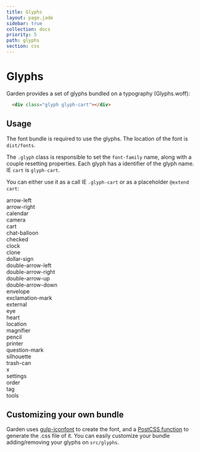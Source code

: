 ```yaml
---
title: Glyphs
layout: page.jade
sidebar: true
collection: docs
priority: 5
path: glyphs
section: css
---
```


# Glyphs

Garden provides a set of glyphs bundled on a typography (Glyphs.woff):

<div class="example">
  <div class="glyph glyph-cart"></div>
</div>

```html
  <div class="glyph glyph-cart"></div>
```

## Usage
The font bundle is required to use the glyphs. The location of the font is `dist/fonts`.

The `.glyph` class is responsible to set the `font-family` name, along with a couple resetting properties. Each glyph has a identifier of the glyph name. IE `cart` is `glyph-cart`.

You can either use it as a call IE `.glyph-cart` or as a placeholder `@extend cart`:

<div class="row glyphs">
  <div class="col-xs-12 col-sm-4 col-md-3 col-lg-3">
    <div class="glyph-container" data-clipboard-text=".glyph-arrow-left">
      <div class="glyph glyph-arrow-left"></div>
      arrow-left
    </div>
  </div>

  <div class="col-xs-12 col-sm-4 col-md-3 col-lg-3">
    <div class="glyph-container" data-clipboard-text=".glyph-arrow-right">
      <div class="glyph glyph-arrow-right"></div>
      arrow-right
    </div>
  </div>

  <div class="col-xs-12 col-sm-4 col-md-3 col-lg-3">
    <div class="glyph-container" data-clipboard-text=".glyph-calendar">
      <div class="glyph glyph-calendar"></div>
      calendar
    </div>
  </div>

  <div class="col-xs-12 col-sm-4 col-md-3 col-lg-3">
    <div class="glyph-container" data-clipboard-text=".glyph-camera">
      <div class="glyph glyph-camera"></div>
      camera
    </div>
  </div>

  <div class="col-xs-12 col-sm-4 col-md-3 col-lg-3">
    <div class="glyph-container" data-clipboard-text=".glyph-cart">
      <div class="glyph glyph-cart"></div>
      cart
    </div>
  </div>

  <div class="col-xs-12 col-sm-4 col-md-3 col-lg-3">
    <div class="glyph-container" data-clipboard-text=".glyph-chat-balloon">
      <div class="glyph glyph-chat-balloon"></div>
      chat-balloon
    </div>
  </div>

  <div class="col-xs-12 col-sm-4 col-md-3 col-lg-3">
    <div class="glyph-container" data-clipboard-text=".glyph-checked">
      <div class="glyph glyph-checked"></div>
      checked
    </div>
  </div>

  <div class="col-xs-12 col-sm-4 col-md-3 col-lg-3">
    <div class="glyph-container" data-clipboard-text=".glyph-clock">
      <div class="glyph glyph-clock"></div>
      clock
    </div>
  </div>

  <div class="col-xs-12 col-sm-4 col-md-3 col-lg-3">
    <div class="glyph-container" data-clipboard-text=".glyph-clone">
      <div class="glyph glyph-clone"></div>
      clone
    </div>
  </div>

  <div class="col-xs-12 col-sm-4 col-md-3 col-lg-3">
    <div class="glyph-container" data-clipboard-text=".glyph-dollar-sign">
      <div class="glyph glyph-dollar-sign"></div>
      dollar-sign
    </div>
  </div>

  <div class="col-xs-12 col-sm-4 col-md-3 col-lg-3">
    <div class="glyph-container" data-clipboard-text=".glyph-double-arrow-left">
      <div class="glyph glyph-double-arrow-left"></div>
      double-arrow-left
    </div>
  </div>

  <div class="col-xs-12 col-sm-4 col-md-3 col-lg-3">
    <div class="glyph-container" data-clipboard-text=".glyph-double-arrow-right">
      <div class="glyph glyph-double-arrow-right"></div>
      double-arrow-right
    </div>
  </div>

  <div class="col-xs-12 col-sm-4 col-md-3 col-lg-3">
    <div class="glyph-container" data-clipboard-text=".glyph-double-arrow-up">
      <div class="glyph glyph-double-arrow-up"></div>
      double-arrow-up
    </div>
  </div>

  <div class="col-xs-12 col-sm-4 col-md-3 col-lg-3">
    <div class="glyph-container" data-clipboard-text=".glyph-double-arrow-down">
      <div class="glyph glyph-double-arrow-down"></div>
      double-arrow-down
    </div>
  </div>

  <div class="col-xs-12 col-sm-4 col-md-3 col-lg-3">
    <div class="glyph-container" data-clipboard-text=".glyph-envelope">
      <div class="glyph glyph-envelope"></div>
      envelope
    </div>
  </div>

  <div class="col-xs-12 col-sm-4 col-md-3 col-lg-3">
    <div class="glyph-container" data-clipboard-text=".glyph-exclamation-mark">
      <div class="glyph glyph-exclamation-mark"></div>
      exclamation-mark
    </div>
  </div>

  <div class="col-xs-12 col-sm-4 col-md-3 col-lg-3">
    <div class="glyph-container" data-clipboard-text=".glyph-external">
      <div class="glyph glyph-external"></div>
      external
    </div>
  </div>

  <div class="col-xs-12 col-sm-4 col-md-3 col-lg-3">
    <div class="glyph-container" data-clipboard-text=".glyph-eye">
      <div class="glyph glyph-eye"></div>
      eye
    </div>
  </div>

  <div class="col-xs-12 col-sm-4 col-md-3 col-lg-3">
    <div class="glyph-container" data-clipboard-text=".glyph-heart">
      <div class="glyph glyph-heart"></div>
      heart
    </div>
  </div>

  <div class="col-xs-12 col-sm-4 col-md-3 col-lg-3">
    <div class="glyph-container" data-clipboard-text=".glyph-location">
      <div class="glyph glyph-location"></div>
      location
    </div>
  </div>

  <div class="col-xs-12 col-sm-4 col-md-3 col-lg-3">
    <div class="glyph-container" data-clipboard-text=".glyph-magnifier">
      <div class="glyph glyph-magnifier"></div>
      magnifier
    </div>
  </div>

  <div class="col-xs-12 col-sm-4 col-md-3 col-lg-3">
    <div class="glyph-container" data-clipboard-text=".glyph-pencil">
      <div class="glyph glyph-pencil"></div>
      pencil
    </div>
  </div>

  <div class="col-xs-12 col-sm-4 col-md-3 col-lg-3">
    <div class="glyph-container" data-clipboard-text=".glyph-printer">
      <div class="glyph glyph-printer"></div>
      printer
    </div>
  </div>

  <div class="col-xs-12 col-sm-4 col-md-3 col-lg-3">
    <div class="glyph-container" data-clipboard-text=".glyph-question-mark">
      <div class="glyph glyph-question-mark"></div>
      question-mark
    </div>
  </div>

  <div class="col-xs-12 col-sm-4 col-md-3 col-lg-3">
    <div class="glyph-container" data-clipboard-text=".glyph-silhouette">
      <div class="glyph glyph-silhouette"></div>
      silhouette
    </div>
  </div>

  <div class="col-xs-12 col-sm-4 col-md-3 col-lg-3">
    <div class="glyph-container" data-clipboard-text=".glyph-trash-can">
      <div class="glyph glyph-trash-can"></div>
      trash-can
    </div>
  </div>

  <div class="col-xs-12 col-sm-4 col-md-3 col-lg-3">
    <div class="glyph-container" data-clipboard-text=".glyph-x">
      <div class="glyph glyph-x"></div>
      x
    </div>
  </div>

  <div class="col-xs-12 col-sm-4 col-md-3 col-lg-3">
    <div class="glyph-container" data-clipboard-text=".glyph-settings">
      <div class="glyph glyph-settings"></div>
      settings
    </div>
  </div>

  <div class="col-xs-12 col-sm-4 col-md-3 col-lg-3">
    <div class="glyph-container" data-clipboard-text=".glyph-order">
      <div class="glyph glyph-order"></div>
      order
    </div>
  </div>

  <div class="col-xs-12 col-sm-4 col-md-3 col-lg-3">
    <div class="glyph-container" data-clipboard-text=".glyph-tag">
      <div class="glyph glyph-tag"></div>
      tag
    </div>
  </div>

  <div class="col-xs-12 col-sm-4 col-md-3 col-lg-3">
    <div class="glyph-container" data-clipboard-text=".glyph-tools">
      <div class="glyph glyph-tools"></div>
      tools
    </div>
  </div>
</div>

## Customizing your own bundle

Garden uses [gulp-iconfont](https://github.com/nfroidure/gulp-iconfont) to create the font, and a [PostCSS function](https://github.com/leroy-merlin-br/garden/blob/master/gulp/postcss-glyphs-css.js) to generate the .css file of it. You can easily customize your bundle adding/removing your glyphs on `src/glyphs`.
